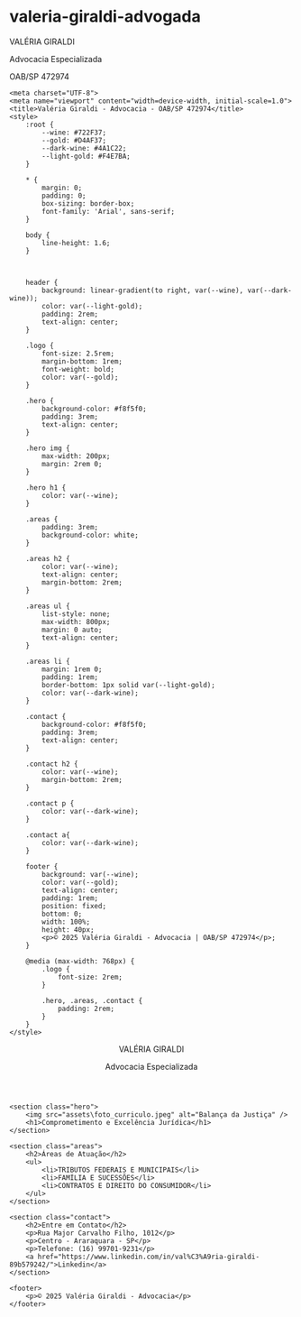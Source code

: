 # valeria-giraldi-advogada

<html lang="pt-BR">
<head>
    <div class="logo">VALÉRIA GIRALDI</div>
    <p>Advocacia Especializada</p>
    <p>OAB/SP 472974</p> 

    <meta charset="UTF-8">
    <meta name="viewport" content="width=device-width, initial-scale=1.0">
    <title>Valéria Giraldi - Advocacia - OAB/SP 472974</title>
    <style>
        :root {
            --wine: #722F37;
            --gold: #D4AF37;
            --dark-wine: #4A1C22;
            --light-gold: #F4E7BA;
        }
        
        * {
            margin: 0;
            padding: 0;
            box-sizing: border-box;
            font-family: 'Arial', sans-serif;
        }

        body {
            line-height: 1.6;
        }



        header {
            background: linear-gradient(to right, var(--wine), var(--dark-wine));
            color: var(--light-gold);
            padding: 2rem;
            text-align: center;
        }

        .logo {
            font-size: 2.5rem;
            margin-bottom: 1rem;
            font-weight: bold;
            color: var(--gold);
        }

        .hero {
            background-color: #f8f5f0;
            padding: 3rem;
            text-align: center;
        }

        .hero img {
            max-width: 200px;
            margin: 2rem 0;
        }

        .hero h1 {
            color: var(--wine);
        }

        .areas {
            padding: 3rem;
            background-color: white;
        }

        .areas h2 {
            color: var(--wine);
            text-align: center;
            margin-bottom: 2rem;
        }

        .areas ul {
            list-style: none;
            max-width: 800px;
            margin: 0 auto;
            text-align: center;
        }

        .areas li {
            margin: 1rem 0;
            padding: 1rem;
            border-bottom: 1px solid var(--light-gold);
            color: var(--dark-wine);
        }

        .contact {
            background-color: #f8f5f0;
            padding: 3rem;
            text-align: center;
        }

        .contact h2 {
            color: var(--wine);
            margin-bottom: 2rem;
        }

        .contact p {
            color: var(--dark-wine);
        }

        .contact a{
            color: var(--dark-wine);
        }

        footer {
            background: var(--wine);
            color: var(--gold);
            text-align: center;
            padding: 1rem;
            position: fixed;
            bottom: 0;
            width: 100%;
            height: 40px;
            <p>© 2025 Valéria Giraldi - Advocacia | OAB/SP 472974</p>;
        }

        @media (max-width: 768px) {
            .logo {
                font-size: 2rem;
            }
            
            .hero, .areas, .contact {
                padding: 2rem;
            }
        }
    </style>
</head>
<body>
    <header>
        <div class="logo">VALÉRIA GIRALDI</div>
        <p>Advocacia Especializada</p>
    </header>

    <section class="hero">
        <img src="assets\foto_curriculo.jpeg" alt="Balança da Justiça" />
        <h1>Comprometimento e Excelência Jurídica</h1>
    </section>

    <section class="areas">
        <h2>Áreas de Atuação</h2>
        <ul>
            <li>TRIBUTOS FEDERAIS E MUNICIPAIS</li>
            <li>FAMÍLIA E SUCESSÕES</li>
            <li>CONTRATOS E DIREITO DO CONSUMIDOR</li>
        </ul>
    </section>

    <section class="contact">
        <h2>Entre em Contato</h2>
        <p>Rua Major Carvalho Filho, 1012</p>
        <p>Centro - Araraquara - SP</p>
        <p>Telefone: (16) 99701-9231</p>
        <a href="https://www.linkedin.com/in/val%C3%A9ria-giraldi-89b579242/">Linkedin</a>
    </section>

    <footer>
        <p>© 2025 Valéria Giraldi - Advocacia</p>
    </footer>
</body>
</html>
